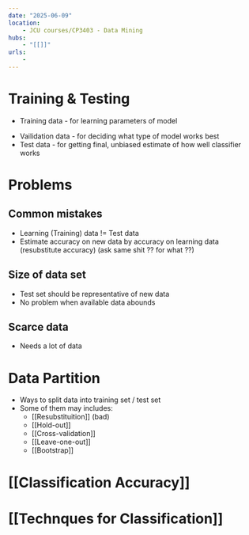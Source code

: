 ```yaml
---
date: "2025-06-09"
location: 
    - JCU courses/CP3403 - Data Mining
hubs: 
    - "[[]]"
urls:
    - 
---
```


# Training & Testing
- Training data - for learning parameters of model
+ Vailidation data - for deciding what type of model works best
+ Test data - for getting final, unbiased estimate of how well classifier works

# Problems
## Common mistakes
+ Learning (Training) data != Test data
+ Estimate accuracy on new data by accuracy on learning data (resubstitute accuracy) (ask same shit ?? for what ??)

## Size of data set
+ Test set should be representative of new data
+ No problem when available data abounds

## Scarce data
+ Needs a lot of data

# Data Partition
+ Ways to split data into training set / test set
+ Some of them may includes:
    + [[Resubstituition]] (bad)
    + [[Hold-out]]
    + [[Cross-validation]]
    + [[Leave-one-out]]
    + [[Bootstrap]]

# [[Classification Accuracy]]

# [[Technques for Classification]]
